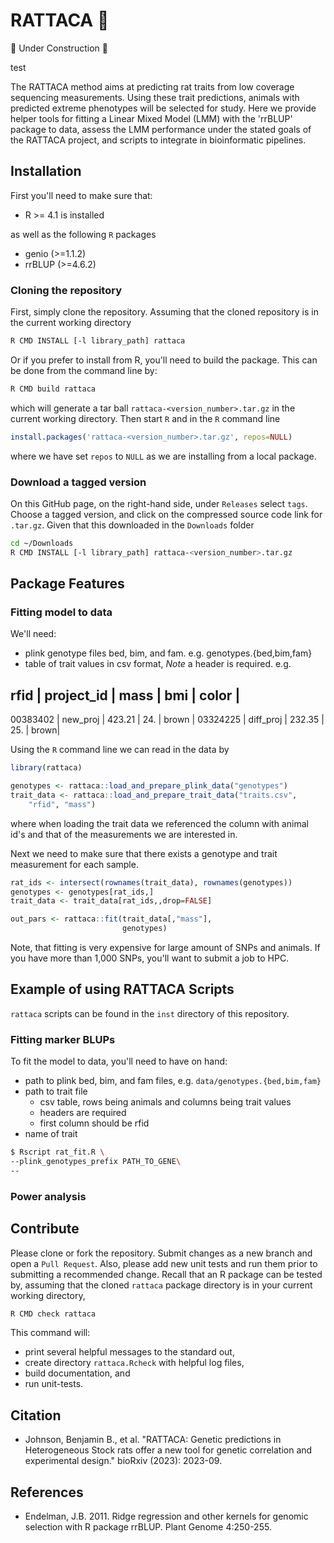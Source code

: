 # RATTACA :rat:

:construction: Under Construction :construction:

test

The RATTACA method aims at predicting rat
traits from low coverage sequencing measurements.
Using these trait predictions, animals with predicted
extreme phenotypes will be selected for study.  Here
we provide helper tools for fitting a Linear
Mixed Model (LMM) with the 'rrBLUP' package to
data, assess the LMM performance under the
stated goals of the RATTACA project, and scripts to
integrate in bioinformatic pipelines.


## Installation

First you'll need to make sure that:

* R >= 4.1 is installed

as well as the following `R` packages

* genio (>=1.1.2)
* rrBLUP (>=4.6.2)


### Cloning the repository

First, simply clone the repository.  Assuming that the cloned
repository is in the current working directory

```bash
R CMD INSTALL [-l library_path] rattaca
```

Or if you prefer to install from R, you'll need to build the package.  This
can be done from the command line by:

```bash
R CMD build rattaca
```

which will generate a tar ball `rattaca-<version_number>.tar.gz` in the
current working directory.  Then start `R` and in the `R` command line

```R
install.packages('rattaca-<version_number>.tar.gz', repos=NULL)
```

where we have set `repos` to `NULL` as we are installing from a
local package.


### Download a tagged version

On this GitHub page, on the right-hand side, under `Releases` select `tags`.
Choose a tagged version, and click on the compressed source code link for
`.tar.gz`.  Given that this downloaded in the `Downloads` folder

```bash
cd ~/Downloads
R CMD INSTALL [-l library_path] rattaca-<version_number>.tar.gz
```

## Package Features

### Fitting model to data

We'll need:

* plink genotype files bed, bim, and fam. e.g. genotypes.{bed,bim,fam}
* table of trait values in csv format, *Note* a header is required. e.g.

rfid | project_id | mass | bmi | color |
-----------------------------------
00383402 | new_proj | 423.21 | 24. | brown |
03324225 | diff_proj | 232.35 | 25. | brown|


Using the `R` command line we can read in the data by

```R
library(rattaca)

genotypes <- rattaca::load_and_prepare_plink_data("genotypes")
trait_data <- rattaca::load_and_prepare_trait_data("traits.csv",
    "rfid", "mass")
``` 

where when loading the trait data we referenced the column with
animal id's and that of the measurements we are interested in.

Next we need to make sure that there exists a genotype and
trait measurement for each sample.

```R
rat_ids <- intersect(rownames(trait_data), rownames(genotypes))
genotypes <- genotypes[rat_ids,]
trait_data <- trait_data[rat_ids,,drop=FALSE]

out_pars <- rattaca::fit(trait_data[,"mass"],
                         genotypes)
```

Note, that fitting is very expensive for large amount of SNPs and
animals.  If you have more than 1,000 SNPs, you'll want to submit
a job to HPC.



## Example of using RATTACA Scripts

`rattaca` scripts can be found in the `inst` directory of this repository.


### Fitting marker BLUPs

To fit the model to data, you'll need to have on hand:

* path to plink bed, bim, and fam files, e.g. `data/genotypes.{bed,bim,fam}`
* path to trait file
    - csv table, rows being animals and columns being trait values
    - headers are required
    - first column should be rfid
* name of trait 


```bash
$ Rscript rat_fit.R \
--plink_genotypes_prefix PATH_TO_GENE\
--
```

### Power analysis





## Contribute

Please clone or fork the repository.  Submit changes as a new
branch and open a `Pull Request`.  Also, please add new unit tests
and run them prior to submitting a recommended change.  Recall that
an R package can be tested by, assuming that the cloned `rattaca`
package directory is in your current working directory,

```bash
R CMD check rattaca
```

This command will:

* print several helpful messages to the standard out,
* create directory `rattaca.Rcheck` with helpful log files,
* build documentation, and 
* run unit-tests.


## Citation

* Johnson, Benjamin B., et al. "RATTACA: Genetic predictions in
Heterogeneous Stock rats offer a new tool for genetic correlation
and experimental design." bioRxiv (2023): 2023-09.

## References

* Endelman, J.B. 2011. Ridge regression and other kernels
for genomic selection with R package rrBLUP. Plant Genome 4:250-255.
